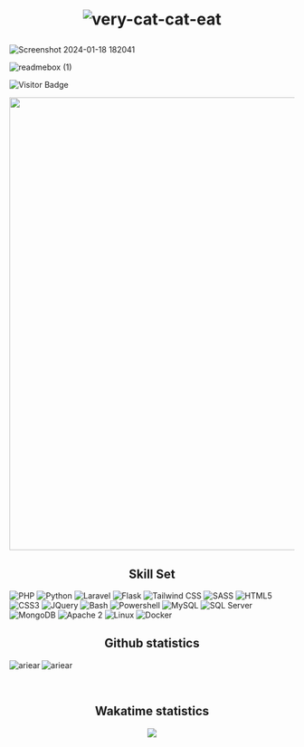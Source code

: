 
<h1 align="center">
  
  ![very-cat-cat-eat](https://github.com/Rdx11/Rdx11/assets/34431847/e44c1729-e1fe-41a5-bd9d-63dbc25be6ef)
  
</h1>

![Screenshot 2024-01-18 182041](https://github.com/Rdx11/Rdx11/assets/34431847/0b67eaa6-399e-47fd-84e9-f762d13148c7)


![readmebox (1)](https://github.com/Rdx11/Rdx11/assets/34431847/a4ad0e76-297d-4387-9322-09d83c233689)

![Visitor Badge](https://visitor-badge.laobi.icu/badge?page_id=Rdx11.Rdx11)

<img width=800 src="https://github-profile-trophy.vercel.app/?username=Rdx11&column=8&theme=dracula&no-frame=true"/>

<h2 align="center">Skill Set</h2>

![PHP](https://img.shields.io/badge/PHP-gray?style=for-the-badge&logo=php)
![Python](https://img.shields.io/badge/Python-gray?style=for-the-badge&logo=python)
![Laravel](https://img.shields.io/badge/Laravel-gray?style=for-the-badge&logo=laravel)
![Flask](https://img.shields.io/badge/Flask-gray?style=for-the-badge&logo=flask)
![Tailwind CSS](https://img.shields.io/badge/Tailwind_CSS-gray?style=for-the-badge&logo=tailwind-css)
![SASS](https://img.shields.io/badge/SASS-gray?style=for-the-badge&logo=sass)
![HTML5](https://img.shields.io/badge/HTML5-gray?style=for-the-badge&logo=html5)
![CSS3](https://img.shields.io/badge/CSS3-gray?style=for-the-badge&logo=css3)
![JQuery](https://img.shields.io/badge/JQuery-gray?style=for-the-badge&logo=jquery)
![Bash](https://img.shields.io/badge/Bash-gray?style=for-the-badge&logo=gnu-bash)
![Powershell](https://img.shields.io/badge/Powershell-gray?style=for-the-badge&logo=powershell)
![MySQL](https://img.shields.io/badge/MySQL-gray?style=for-the-badge&logo=mysql)
![SQL Server](https://img.shields.io/badge/SQL_Server-gray?style=for-the-badge&logo=microsoft-sql-server)
![MongoDB](https://img.shields.io/badge/MongoDB-gray?style=for-the-badge&logo=mongodb)
![Apache 2](https://img.shields.io/badge/Apache_2-gray?style=for-the-badge&logo=apache)
![Linux](https://img.shields.io/badge/linux-gray?style=for-the-badge&logo=linux)
![Docker](https://img.shields.io/badge/Docker-gray?style=for-the-badge&logo=docker)

<h2 align="center">Github statistics</h2>

<p><img align="left" src="https://github-readme-stats.vercel.app/api?username=Rdx11&show_icons=true&theme=dracula" alt="ariear" /></p>
<p><img align="center" src="https://github-readme-stats.vercel.app/api/top-langs/?username=Rdx11&layout=compact&theme=dracula)](https://github.com/Rdx11/github-readme-stats" alt="ariear" /></p>

<br>
<h2 align="center">Wakatime statistics</h2>

<div align="center">

<img src="https://wakatime.com/share/@Rdx11/e33343af-f94d-4ba1-80af-79eb26dd9a28.png" />
  
</div>
